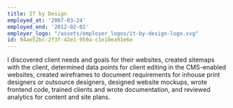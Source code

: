 ```yaml
---
title: IT by Design
employed_at: '2007-03-24'
employed_end: '2012-02-02'
employer_logo: "/assets/employer_logos/it-by-design-logo.svg"
id: 94ae52bc-2f3f-42e1-959a-c1e10ea91e6e
---
```


<p>I discovered client needs and goals for their websites, created sitemaps with the client, determined data points for client editing in the CMS-enabled websites, created wireframes to document requirements for inhouse print designers or outsource designers, designed website mockups, wrote frontend code, trained clients and wrote documentation, and reviewed analytics for content and site plans.
</p>
